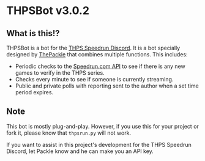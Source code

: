 # THPSBot v3.0.2

## What is this!?
THPSBot is a bot for the [THPS Speedrun Discord](https://thps.run/discord). It is a bot specially designed by [ThePackle](https://twitter.com/thepackle) that combines multiple functions. This includes:
*   Periodic checks to the [Speedrun.com API](https://github.com/speedruncomorg/api) to see if there is any new games to verify in the THPS series.
*   Checks every minute to see if someone is currently streaming.
*   Public and private polls with reporting sent to the author when a set time period expires.

## Note
This bot is mostly plug-and-play. However, if you use this for your project or fork it, please know that `thpsrun.py` will not work.

If you want to assist in this project's development for the THPS Speedrun Discord, let Packle know and he can make you an API key.